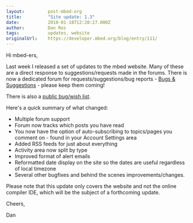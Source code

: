 ```yaml
---
layout:         post-mbed-org
title:          "Site update: 1.3"
date:           2010-01-18T12:20:27.000Z
author:         Dan Ros
tags:           updates, website
originalUrl:    https://developer.mbed.org/blog/entry/111/
---
```


<p>Hi mbed-ers,</p>
<p>Last week I released a set of updates to the mbed website. Many of these
  are a direct response to suggestions/requests made in the forums. There
  is now a dedicated forum for requests/suggestions/bug reports - <a href="http://mbed.org/forum/bugs-suggestions/">Bugs &amp; Suggestions</a> -
  please keep them coming!</p>
<p>There is also a <a href="http://mbed.org/projects/tickets/report/6">public bug/wish list</a>.</p>
<p>Here&apos;s a quick summary of what changed:</p>
<ul>
  <li>Multiple forum support</li>
  <li>Forum now tracks which posts you have read</li>
  <li>You now have the option of auto-subscribing to topics/pages you comment
    on - found in your Account Settings area</li>
  <li>Added RSS feeds for just about everything</li>
  <li>Activity area now split by type</li>
  <li>Improved format of alert emails</li>
  <li>Reformatted date display on the site so the dates are useful regardless
    of local timezone</li>
  <li>Several other bugfixes and behind the scenes improvements/changes.</li>
</ul>
<p>Please note that this update only covers the website and not the online
  compiler IDE, which will be the subject of a forthcoming update.</p>
<p>Cheers,</p>
<p>Dan</p>
